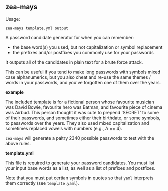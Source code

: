 zea-mays
--------

Usage:

    zea-mays template.yml output

A password candidate generator for when you can remember:

+ the base word(s) you used, but not capitalization or symbol replacement
+ the prefixes and/or postfixes you commonly use for your passwords

It outputs all of the candidates in plain text for a brute force attack.

This can be useful if you tend to make long passwords with symbols mixed case alphanumerics, but you also cheat and re-use the same themes / words in your passwords, and you've forgotten one of them over the years.

**example**

The included template is for a fictional person whose favourite musician was David Bowie, favourite hero was Batman, and favourite piece of cinema was Airbud. This person thought it was cute to prepend 'SECRET' to some of their passwords, and sometimes either their birthdate, or some symbols, to passwords over the years. They also used mixed capitalization and sometimes replaced vowels with numbers (e.g., A == 4).

`zea-mays` will generate a paltry 2340 possible passwords to test with the above rules.

**template.yml**

This file is required to generate your password candidates. You must list your input base words as a list, as well as a list of prefixes and postfixes.

Note that you must put certian symbols in quotes so that `yaml` interprets them correctly (see `template.yaml`).


